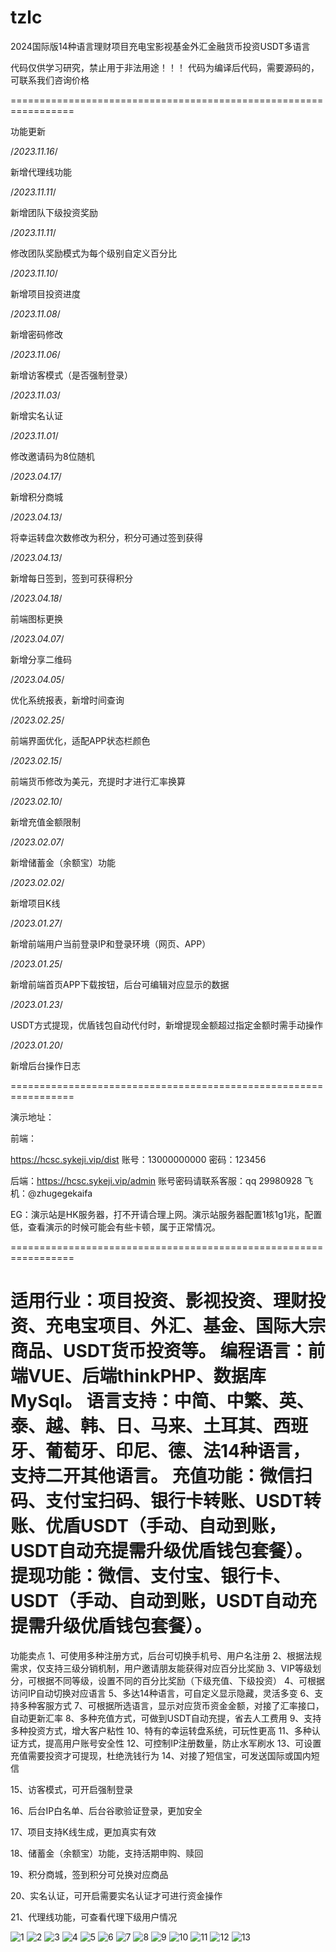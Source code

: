 # tzlc
2024国际版14种语言理财项目充电宝影视基金外汇金融货币投资USDT多语言


代码仅供学习研究，禁止用于非法用途！！！
代码为编译后代码，需要源码的，可联系我们咨询价格

=================================================================

功能更新

/*2023.11.16*/

新增代理线功能

/*2023.11.11*/

新增团队下级投资奖励

/*2023.11.11*/

修改团队奖励模式为每个级别自定义百分比

/*2023.11.10*/

新增项目投资进度

/*2023.11.08*/

新增密码修改

/*2023.11.06*/

新增访客模式（是否强制登录）

/*2023.11.03*/

新增实名认证

/*2023.11.01*/

修改邀请码为8位随机

/*2023.04.17*/

新增积分商城

/*2023.04.13*/

将幸运转盘次数修改为积分，积分可通过签到获得

/*2023.04.13*/

新增每日签到，签到可获得积分

/*2023.04.18*/

前端图标更换

/*2023.04.07*/

新增分享二维码

/*2023.04.05*/

优化系统报表，新增时间查询

/*2023.02.25*/

前端界面优化，适配APP状态栏颜色

/*2023.02.15*/

前端货币修改为美元，充提时才进行汇率换算

/*2023.02.10*/

新增充值金额限制

/*2023.02.07*/

新增储蓄金（余额宝）功能

/*2023.02.02*/

新增项目K线

/*2023.01.27*/

新增前端用户当前登录IP和登录环境（网页、APP）

/*2023.01.25*/

新增前端首页APP下载按钮，后台可编辑对应显示的数据

/*2023.01.23*/

USDT方式提现，优盾钱包自动代付时，新增提现金额超过指定金额时需手动操作

/*2023.01.20*/

新增后台操作日志

=================================================================

演示地址：

前端：

https://hcsc.sykeji.vip/dist
账号：13000000000   密码：123456

后端：https://hcsc.sykeji.vip/admin
账号密码请联系客服：qq 29980928 飞机：@zhugegekaifa





EG：演示站是HK服务器，打不开请合理上网。演示站服务器配置1核1g1兆，配置低，查看演示的时候可能会有些卡顿，属于正常情况。

=================================================================

适用行业：项目投资、影视投资、理财投资、充电宝项目、外汇、基金、国际大宗商品、USDT货币投资等。
编程语言：前端VUE、后端thinkPHP、数据库MySql。
语言支持：中简、中繁、英、泰、越、韩、日、马来、土耳其、西班牙、葡萄牙、印尼、德、法14种语言，支持二开其他语言。
充值功能：微信扫码、支付宝扫码、银行卡转账、USDT转账、优盾USDT（手动、自动到账，USDT自动充提需升级优盾钱包套餐）。
提现功能：微信、支付宝、银行卡、USDT（手动、自动到账，USDT自动充提需升级优盾钱包套餐）。
=================================================================
功能卖点
1、可使用多种注册方式，后台可切换手机号、用户名注册
2、根据法规需求，仅支持三级分销机制，用户邀请朋友能获得对应百分比奖励
3、VIP等级划分，可根据不同等级，设置不同的百分比奖励（下级充值、下级投资）
4、可根据访问IP自动切换对应语言
5、多达14种语言，可自定义显示隐藏，灵活多变
6、支持多种客服方式
7、可根据所选语言，显示对应货币资金金额，对接了汇率接口，自动更新汇率
8、多种充值方式，可做到USDT自动充提，省去人工费用
9、支持多种投资方式，增大客户粘性
10、特有的幸运转盘系统，可玩性更高
11、多种认证方式，提高用户账号安全性
12、可控制IP注册数量，防止水军刷水
13、可设置充值需要投资才可提现，杜绝洗钱行为
14、对接了短信宝，可发送国际或国内短信

15、访客模式，可开启强制登录

16、后台IP白名单、后台谷歌验证登录，更加安全

17、项目支持K线生成，更加真实有效

18、储蓄金（余额宝）功能，支持活期申购、赎回

19、积分商城，签到积分可兑换对应商品

20、实名认证，可开启需要实名认证才可进行资金操作

21、代理线功能，可查看代理下级用户情况

![1](https://github.com/zhugegedm/tzlc/assets/54832494/9fbd04f9-3990-4f81-a621-b45f36279941)
![2](https://github.com/zhugegedm/tzlc/assets/54832494/212af0dc-fa23-439c-8de9-533dd7d3bd29)
![3](https://github.com/zhugegedm/tzlc/assets/54832494/1c144af6-6e88-4c3c-a8ad-a81500eddcc9)
![4](https://github.com/zhugegedm/tzlc/assets/54832494/8e0bb924-6f6d-4d20-aa8e-56a30c9ba093)
![5](https://github.com/zhugegedm/tzlc/assets/54832494/2709d7cc-dcb8-4627-83b2-8345762ec385)
![6](https://github.com/zhugegedm/tzlc/assets/54832494/2881ad25-f092-48c1-bb28-dab71a51471a)
![7](https://github.com/zhugegedm/tzlc/assets/54832494/e9c42e33-575c-463c-acd8-6f99041320b7)
![8](https://github.com/zhugegedm/tzlc/assets/54832494/9f59576f-2cec-4ea7-8068-069822c55146)
![9](https://github.com/zhugegedm/tzlc/assets/54832494/ac071bf0-c352-4865-9320-2d8b750065c3)
![10](https://github.com/zhugegedm/tzlc/assets/54832494/ac0ce31b-b50a-40db-8d78-938289bf09cb)
![11](https://github.com/zhugegedm/tzlc/assets/54832494/234f481c-0d9c-433f-8782-ed5498436443)
![12](https://github.com/zhugegedm/tzlc/assets/54832494/4063d4e6-e149-49fd-a1cb-753df5122bf4)
![13](https://github.com/zhugegedm/tzlc/assets/54832494/84a2139d-2711-458f-b041-e1948327e6c8)










